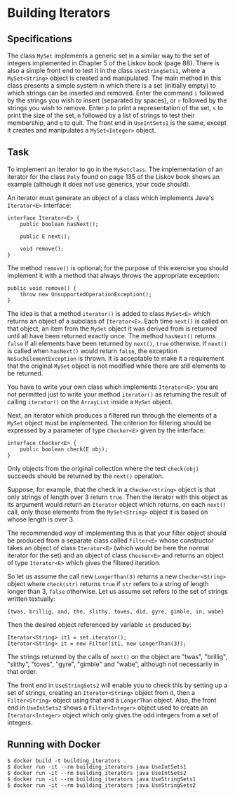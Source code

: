# Building Iterators

## Specifications

The class `MySet` implements a generic set in a similar way to the set of
integers implemented in Chapter 5 of the Liskov book (page 88). There is also a
simple front end to test it in the class `UseStringSets1`, where a
`MySet<String>` object is created and manipulated. The main method in this class
presents a simple system in which there is a set (initially empty) to which
strings  can  be  inserted  and  removed. Enter  the  command `i` followed by
the strings  you  wish  to  insert  (separated  by  spaces),  or `r` followed by
the  strings  you  wish  to remove. Enter `p` to print a representation of the
set, `s` to print the size of the set, `m` followed by a list of strings to test
their membership, and `q` to quit. The front end in `UseIntSets1` is the same,
except it creates and manipulates a `MySet<Integer>` object.

## Task

To implement an iterator to go in the `MySetclass`. The implementation of an
iterator for the class `Poly` found on page 135 of the Liskov book shows an
example (although it does not use generics, your code should).

An iterator must generate an object of a class which implements Java's
`Iterator<E>` interface:

```
interface Iterator<E> {
    public boolean hasNext();

    public E next();

    void remove();
}
```

The method `remove()` is optional; for the purpose of this exercise you should
implement it with a method that always throws the appropriate exception:

```
public void remove() {
    throw new UnsupportedOperationException();
}
```

The idea is that a method `iterator()` is added to class `MySet<E>` which
returns an object of a subclass of `Iterator<E>`. Each time `next()` is called
on that object, an item from the `MySet` object it was derived from is returned
until all have been returned exactly once. The method `hasNext()` returns
`false` if all elements have been returned by `next()`, `true` otherwise. If
`next()` is called when `hasNext()` would return `false`, the exception
`NoSuchElementException` is thrown. It is acceptable to make it a requirement
that the original `MySet` object is not modified while there are still elements
to be returned.

You have to write your own class which implements `Iterator<E>`; you are not
permitted just to write your method `iterator()` as returning the result of
calling `iterator()` on the `ArrayList` inside a `MySet` object.

Next, an iterator which produces a filtered run through the elements of a
`MySet` object must be implemented. The criterion for filtering should be
expressed by a parameter of type `Checker<E>` given by the interface:

```
interface Checker<E> {
    public boolean check(E obj);
}
```

Only objects from the original collection where the test `check(obj)` succeeds
should be returned by the `next()` operation.

Suppose, for example, that the check in a `Checker<String>` object is that only
strings of length over 3 return `true`. Then the iterator with this object as
its argument would return an `Iterator` object which returns, on each `next()`
call, only those elements from the `MySet<String>` object it is based on whose
length is over 3.

The recommended way of implementing this is that your filter object should be
produced from a separate class called `Filter<E>` whose constructor takes an
object of class `Iterator<E>` (which would be here the normal iterator for the
set) and an object of class `Checker<E>` and returns an object of type
`Iterator<E>` which gives the filtered iteration.

So let us assume the call new `LongerThan(3)` returns a new `Checker<String>`
object where `check(str)` returns `true` if `str` refers to a string of length
longer than 3, `false` otherwise. Let us assume set refers to the set of strings
written textually:

```
{twas, brillig, and, the, slithy, toves, did, gyre, gimble, in, wabe}
```

Then the desired object referenced by variable `it` produced by:

```
Iterator<String> it1 = set.iterator();
Iterator<String> it = new Filter(it1, new LongerThan(3));
```

The strings returned by the calls of `next()` on the object are "twas",
"brillig", "slithy", "toves", "gyre", "gimble" and "wabe", although not
necessarily in that order.

The front end in `UseStringSets2` will enable you to check this by setting up a
set of strings, creating an `Iterator<String>` object from it, then a
`Filter<String>` object using that and a `LongerThan` object. Also, the front
end in `UseIntSets2` shows a `Filter<Integer>` object used to create an
`Iterator<Integer>` object which only gives the odd integers from a set of
integers.

## Running with Docker

```
$ docker build -t building_iterators .
$ docker run -it --rm building_iterators java UseIntSets1
$ docker run -it --rm building_iterators java UseIntSets2
$ docker run -it --rm building_iterators java UseStringSets1
$ docker run -it --rm building_iterators java UseStringSets2
```
